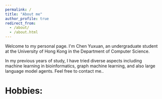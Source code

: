 ```yaml
---
permalink: /
title: "About me"
author_profile: true
redirect_from: 
  - /about/
  - /about.html
---
```


Welcome to my personal page. I'm Chen Yuxuan, an undergraduate student at the University of Hong Kong in the Department of Computer Science.

In my previous years of study, I have tried diverse aspects including machine learning in bioinformatics, graph machine learning, and also large language model agents. Feel free to contact me..

Hobbies:
===